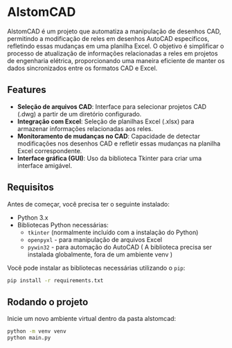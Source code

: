 # AlstomCAD

AlstomCAD é um projeto que automatiza a manipulação de desenhos CAD, permitindo a modificação de reles em  desenhos AutoCAD especificos, refletindo essas mudanças em uma planilha Excel. O objetivo é simplificar o processo de atualização de informações relacionadas a reles em projetos de engenharia elétrica, proporcionando uma maneira eficiente de manter os dados sincronizados entre os formatos CAD e Excel.

## Features

- **Seleção de arquivos CAD**: Interface para selecionar projetos CAD (.dwg) a partir de um diretório configurado.
- **Integração com Excel**: Seleção de planilhas Excel (.xlsx) para armazenar informações relacionadas aos reles.
- **Monitoramento de mudanças no CAD**: Capacidade de detectar modificações nos desenhos CAD e refletir essas mudanças na planilha Excel correspondente.
- **Interface gráfica (GUI)**: Uso da biblioteca Tkinter para criar uma interface amigável.

## Requisitos

Antes de começar, você precisa ter o seguinte instalado:

- Python 3.x
- Bibliotecas Python necessárias:
    - `tkinter` (normalmente incluído com a instalação do Python)
    - `openpyxl` - para manipulação de arquivos Excel
    - `pywin32` - para automação do AutoCAD ( A biblioteca precisa ser instalada globalmente, fora de um ambiente venv )

Você pode instalar as bibliotecas necessárias utilizando o `pip`:

```bash
pip install -r requirements.txt
```

## Rodando o projeto

Inicie um novo ambiente virtual dentro da pasta alstomcad:

```bash
python -m venv venv
python main.py
```



